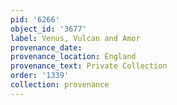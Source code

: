 ```yaml
---
pid: '6266'
object_id: '3677'
label: Venus, Vulcan and Amor
provenance_date:
provenance_location: England
provenance_text: Private Collection
order: '1339'
collection: provenance
---
```

